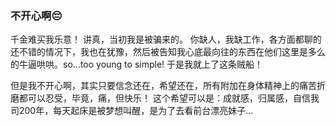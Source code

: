 ### 不开心啊😔
千金难买我乐意！
讲真，当初我是被骗来的。
你缺人，我缺工作，各方面都聊的还不错的情况下，我也在犹豫，然后被告知我心底最向往的东西在他们这里是多么的牛逼哄哄。so...too young to simple!
于是我就上了这条贼船！

但是我不开心啊，其实只要信念还在，希望还在，所有附加在身体精神上的痛苦折磨都可以忍受，毕竟，痛，但快乐！
这个希望可以是：成就感，归属感，自信我司200年，每天起床是被梦想叫醒，是为了去看前台漂亮妹子...
